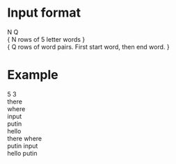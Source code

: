 # Input format

N Q  
{ N rows of 5 letter words }  
{ Q rows of word pairs. First start word, then end word. }  

# Example

5 3  
there  
where  
input  
putin  
hello  
there where  
putin input  
hello putin  